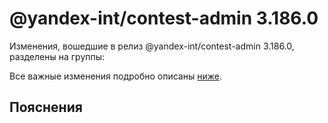 # @yandex-int/contest-admin 3.186.0

<!-- ЧЕЛОВЕЧЕСКОЕ ВСТУПЛЕНИЕ -->

Изменения, вошедшие в релиз @yandex-int/contest-admin 3.186.0, разделены на группы:

Все важные изменения подробно описаны [ниже](#Пояснения).

## Пояснения

